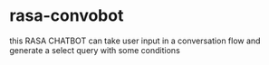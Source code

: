 # rasa-convobot
this RASA CHATBOT can take user input in a conversation flow and generate a select query with some conditions 
